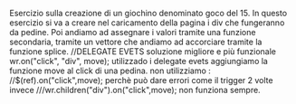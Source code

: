 Esercizio sulla creazione di un giochino denominato goco del 15.
In questo esercizio si va a creare nel caricamento della pagina i div che fungeranno da pedine.
Poi andiamo ad assegnare i valori tramite una funzione secondaria, tramite un vettore che andiamo ad accorciare tramite la funzione splice.
//DELEGATE EVETS soluzione migliore e più funzionale
    wr.on("click", "div", move);
utilizzado i delegate evets aggiungiamo la funzione move al click di una pedina.
non utilizziamo : //$(ref).on("click",move); perchè può dare errori come il trigger 2 volte
invece ///wr.children("div").on("click",move); non funziona sempre.
